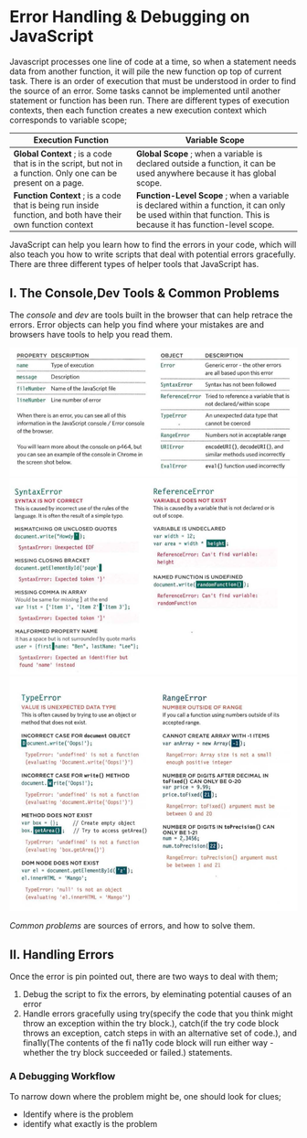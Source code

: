 # Error Handling & Debugging on JavaScript

 Javascript processes one line of code at a time, so when a statement needs data from another function, it will pile the new function op top of current task.
 There is an order of execution that must be understood in order to find the source of an error. Some tasks cannot be implemented until another statement or function has been run. There are different types of execution contexts, then each function creates a new execution context which corresponds to variable scope;

Execution Function | Variable Scope
--------------------|------------------
**Global Context** ; is a code that is in the script, but not in a function. Only one can be present on a page. | **Global Scope** ; when a variable is declared outside a function, it can be used anywhere because it has global scope.
**Function Context** ; is a code that is being run inside  function, and both have their own function context | **Function-Level Scope** ; when a variable is declared within a function, it can only be used within that function. This is because it has function-level scope.

 JavaScript can help you learn how to find the errors in your code, which will also teach you how to write scripts that deal with potential errors gracefully.
 There are three different types of helper tools that JavaScript has.

## I. The Console,Dev Tools & Common Problems

The *console* and *dev* are tools built in the browser that can help retrace the errors. Error objects can help you find where your mistakes are and browsers have tools to help you read them.

![Table Error Objects & Properties](img/errors.png)
![Syntax & Referrence Errors](img/syntax-errors.png)
![Type & Range Errors](img/errors2.png)

*Common problems* are sources of errors, and how to solve them.

## II. Handling Errors

Once the error is pin pointed out, there are two ways to deal with them;

1. Debug the script to fix the errors, by eleminating potential causes of an error
2. Handle errors gracefully using try(specify the code
that you think might throw an exception within the try block.), catch(if the try code block throws an exception, catch steps in with an alternative set of code.), and fina1ly(The contents of the fi na11y code block will run either way - whether the try block succeeded or failed.) statements.

### A Debugging Workflow

To narrow down where the problem might be, one should look for clues;

- Identify where is the problem
- identify what exactly is the problem
